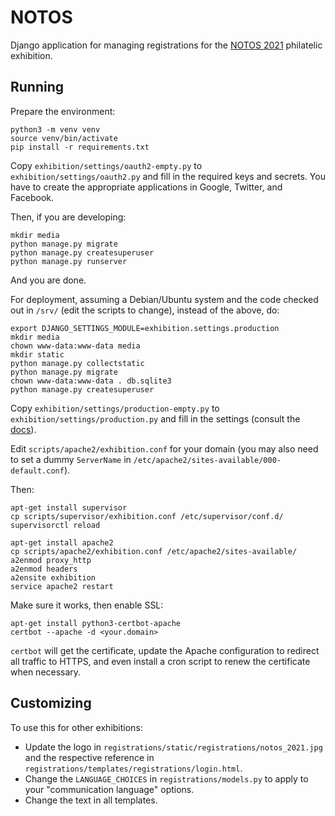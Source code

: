 # NOTOS

Django application for managing registrations for the [NOTOS 2021](http://hps.gr/notos2021/) philatelic exhibition.

## Running

Prepare the environment:
```
python3 -m venv venv
source venv/bin/activate
pip install -r requirements.txt
```

Copy `exhibition/settings/oauth2-empty.py` to `exhibition/settings/oauth2.py` and fill in the required keys and secrets. You have to create the appropriate applications in Google, Twitter, and Facebook.

Then, if you are developing:
```
mkdir media
python manage.py migrate
python manage.py createsuperuser
python manage.py runserver
```

And you are done.

For deployment, assuming a Debian/Ubuntu system and the code checked out in `/srv/` (edit the scripts to change), instead of the above, do:

```
export DJANGO_SETTINGS_MODULE=exhibition.settings.production
mkdir media
chown www-data:www-data media
mkdir static
python manage.py collectstatic
python manage.py migrate
chown www-data:www-data . db.sqlite3
python manage.py createsuperuser
```

Copy `exhibition/settings/production-empty.py` to `exhibition/settings/production.py` and fill in the settings (consult the [docs](https://docs.djangoproject.com/en/2.2/howto/deployment/checklist/)).

Edit `scripts/apache2/exhibition.conf` for your domain (you may also need to set a dummy `ServerName` in `/etc/apache2/sites-available/000-default.conf`).

Then:
```
apt-get install supervisor
cp scripts/supervisor/exhibition.conf /etc/supervisor/conf.d/
supervisorctl reload

apt-get install apache2
cp scripts/apache2/exhibition.conf /etc/apache2/sites-available/
a2enmod proxy_http
a2enmod headers
a2ensite exhibition
service apache2 restart
```

Make sure it works, then enable SSL:
```
apt-get install python3-certbot-apache
certbot --apache -d <your.domain>
```

`certbot` will get the certificate, update the Apache configuration to redirect all traffic to HTTPS, and even install a cron script to renew the certificate when necessary.

## Customizing

To use this for other exhibitions:
* Update the logo in `registrations/static/registrations/notos_2021.jpg` and the respective reference in `registrations/templates/registrations/login.html`.
* Change the `LANGUAGE_CHOICES` in `registrations/models.py` to apply to your "communication language" options.
* Change the text in all templates.
